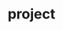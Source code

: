 ---
layout: project
title: "project"
description: "팔도비빔면"
header-img: "img/blogbg.jpg"
category: project1
---